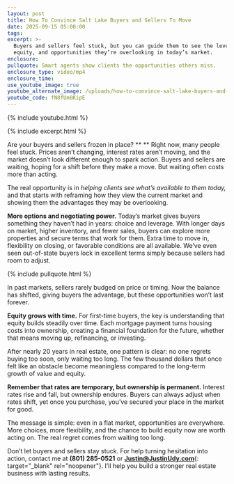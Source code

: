 ```yaml
---
layout: post
title: How To Convince Salt Lake Buyers and Sellers To Move
date: 2025-09-15 05:00:00
tags:
excerpt: >-
  Buyers and sellers feel stuck, but you can guide them to see the leverage,
  equity, and opportunities they’re overlooking in today’s market.
enclosure:
pullquote: Smart agents show clients the opportunities others miss.
enclosure_type: video/mp4
enclosure_time:
use_youtube_image: true
youtube_alternate_image: /uploads/how-to-convince-salt-lake-buyers-and-sellers-to-move-2.jpg
youtube_code: fN8fUm8KipE
---
```

{% include youtube.html %}

{% include excerpt.html %}

Are your buyers and sellers frozen in place? \*\* \*\* Right now, many people feel stuck. Prices aren’t changing, interest rates aren’t moving, and the market doesn’t look different enough to spark action. Buyers and sellers are waiting, hoping for a shift before they make a move. But waiting often costs more than acting.

The real opportunity is in *helping clients see what’s available to them today,* and that starts with reframing how they view the current market and showing them the advantages they may be overlooking.

**More options and negotiating power.** Today’s market gives buyers something they haven’t had in years: choice and leverage. With longer days on market, higher inventory, and fewer sales, buyers can explore more properties and secure terms that work for them. Extra time to move in, flexibility on closing, or favorable conditions are all available. We’ve even seen out-of-state buyers lock in excellent terms simply because sellers had room to adjust.

{% include pullquote.html %}

In past markets, sellers rarely budged on price or timing. Now the balance has shifted, giving buyers the advantage, but these opportunities won’t last forever.

**Equity grows with time.** For first-time buyers, the key is understanding that equity builds steadily over time. Each mortgage payment turns housing costs into ownership, creating a financial foundation for the future, whether that means moving up, refinancing, or investing.

After nearly 20 years in real estate, one pattern is clear: no one regrets buying too soon, only waiting too long. The few thousand dollars that once felt like an obstacle become meaningless compared to the long-term growth of value and equity.

**Remember that rates are temporary, but ownership is permanent.** Interest rates rise and fall, but ownership endures. Buyers can always adjust when rates shift, yet once you purchase, you’ve secured your place in the market for good.

The message is simple: even in a flat market, opportunities are everywhere. More choices, more flexibility, and the chance to build equity now are worth acting on. The real regret comes from waiting too long.

Don’t let buyers and sellers stay stuck. For help turning hesitation into action, contact me at **(801) 285-0521** or [**Justin@JustinUdy.com**](Justin@JustinUdy.com){: target="_blank" rel="noopener"}. I’ll help you build a stronger real estate business with lasting results.